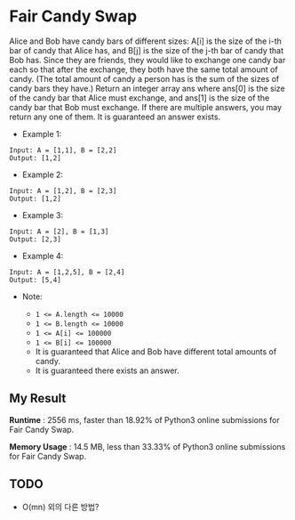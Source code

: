 # Fair Candy Swap

Alice and Bob have candy bars of different sizes: A[i] is the size of the i-th bar of candy that Alice has, and B[j] is the size of the j-th bar of candy that Bob has.
Since they are friends, they would like to exchange one candy bar each so that after the exchange, they both have the same total amount of candy.  (The total amount of candy a person has is the sum of the sizes of candy bars they have.)
Return an integer array ans where ans[0] is the size of the candy bar that Alice must exchange, and ans[1] is the size of the candy bar that Bob must exchange.
If there are multiple answers, you may return any one of them.  It is guaranteed an answer exists.

- Example 1:

```
Input: A = [1,1], B = [2,2]
Output: [1,2]
```

- Example 2:

```
Input: A = [1,2], B = [2,3]
Output: [1,2]
```

- Example 3:

```
Input: A = [2], B = [1,3]
Output: [2,3]
```

- Example 4:

```
Input: A = [1,2,5], B = [2,4]
Output: [5,4]
``` 

- Note:

  - `1 <= A.length <= 10000`
  - `1 <= B.length <= 10000`
  - `1 <= A[i] <= 100000`
  - `1 <= B[i] <= 100000`
  - It is guaranteed that Alice and Bob have different total amounts of candy.
  - It is guaranteed there exists an answer.
  

## My Result

**Runtime** : 2556 ms, faster than 18.92% of Python3 online submissions for Fair Candy Swap.

**Memory Usage** : 14.5 MB, less than 33.33% of Python3 online submissions for Fair Candy Swap.

## TODO

- O(mn) 외의 다른 방법?
